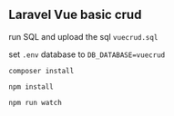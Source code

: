 ## Laravel Vue basic crud

run SQL and upload the sql `vuecrud.sql`

set `.env` database to `DB_DATABASE=vuecrud`

```
composer install

npm install

npm run watch
```
